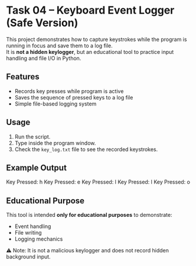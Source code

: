 # Task 04 – Keyboard Event Logger (Safe Version)

This project demonstrates how to capture keystrokes while the program is running in focus and save them to a log file.  
It is **not a hidden keylogger**, but an educational tool to practice input handling and file I/O in Python.

## Features
- Records key presses while program is active
- Saves the sequence of pressed keys to a log file
- Simple file-based logging system

## Usage
1. Run the script.
2. Type inside the program window.
3. Check the `key_log.txt` file to see the recorded keystrokes.

## Example Output
Key Pressed: h
Key Pressed: e
Key Pressed: l
Key Pressed: l
Key Pressed: o




## Educational Purpose
This tool is intended **only for educational purposes** to demonstrate:
- Event handling
- File writing
- Logging mechanics

⚠️ Note: It is not a malicious keylogger and does not record hidden background input.
